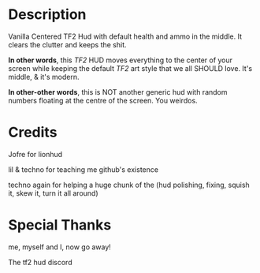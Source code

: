 # Description

Vanilla Centered TF2 Hud with default health and ammo in the middle. It clears the clutter and keeps the shit.

**In other words**, this *TF2* HUD moves everything to the center of your screen while keeping the default *TF2* art style that we all SHOULD love. It's middle, & it's modern.

**In other-other words**, this is NOT another generic hud with random numbers floating at the centre of the screen. You weirdos.

# Credits

Jofre for lionhud

lil & techno for teaching me github's existence

techno again for helping a huge chunk of the \(hud polishing, fixing, squish it, skew it, turn it all around\)

# Special Thanks

me, myself and I, now go away!

The tf2 hud discord